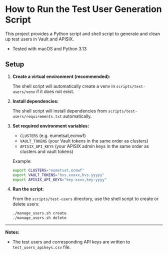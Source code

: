 # How to Run the Test User Generation Script

This project provides a Python script and shell script to generate and clean up test users in Vault and APISIX.

- Tested with macOS and Python 3.13

## Setup

1. **Create a virtual environment (recommended):**

   The shell script will automatically create a venv in `scripts/test-users/venv` if it does not exist.

2. **Install dependencies:**

   The shell script will install dependencies from `scripts/test-users/requirements.txt` automatically.

3. **Set required environment variables:**
   - `CLUSTERS` (e.g. eumetsat,ecmwf)
   - `VAULT_TOKENS` (your Vault tokens in the same order as clusters)
   - `APISIX_API_KEYS` (your APISIX admin keys in the same order as clusters and vault tokens)

   Example:
   ```zsh
   export CLUSTERS="eumetsat,ecmwf"
   export VAULT_TOKENS="hvs.xxxxx,hvs.yyyyy"
   export APISIX_API_KEYS="key-xxxx,key-yyyy"
   ```

4. **Run the script:**

   From the `scripts/test-users` directory, use the shell script to create or delete users:
   ```zsh
   ./manage_users.sh create
   ./manage_users.sh delete
   ```

---

**Notes:**
- The test users and corresponding API keys are written to `test_users_apikeys.csv` file.

